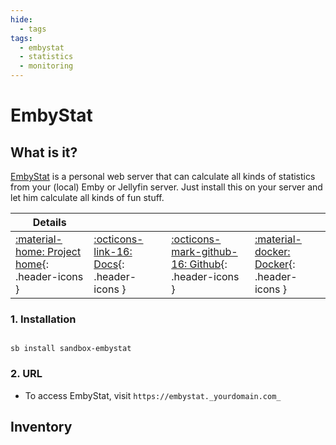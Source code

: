 ```yaml
---
hide:
  - tags
tags:
  - embystat
  - statistics
  - monitoring
---
```


# EmbyStat

## What is it?

[EmbyStat](https://github.com/mregni/EmbyStat/) is a personal web server that can calculate all kinds of statistics from your (local) Emby or Jellyfin server. Just install this on your server and let him calculate all kinds of fun stuff.

| Details     |             |             |             |
|-------------|-------------|-------------|-------------|
| [:material-home: Project home](https://github.com/mregni/EmbyStat/){: .header-icons } | [:octicons-link-16: Docs](https://github.com/mregni/EmbyStat/wiki){: .header-icons } | [:octicons-mark-github-16: Github](https://github.com/mregni/EmbyStat/){: .header-icons } | [:material-docker: Docker](https://registry.hub.docker.com/r/uping/embystat){: .header-icons }|

### 1. Installation

``` shell

sb install sandbox-embystat

```

### 2. URL

- To access EmbyStat, visit `https://embystat._yourdomain.com_`

## Inventory
<!-- BEGIN SALTBOX MANAGED VARIABLES SECTION -->
<!-- END SALTBOX MANAGED VARIABLES SECTION -->
